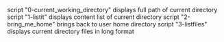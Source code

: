 script "0-current_working_directory" displays full path of current directory
script "1-listit" displays content list of current directory
script "2-bring_me_home" brings back to user home directory
script "3-listfiles" displays current directory files in long format
